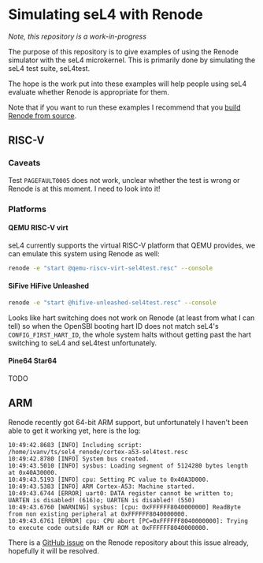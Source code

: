# Simulating seL4 with Renode

*Note, this repository is a work-in-progress*

The purpose of this repository is to give examples of using the Renode
simulator with the seL4 microkernel. This is primarily done by simulating the
seL4 test suite, seL4test.

The hope is the work put into these examples will help people using seL4 evaluate
whether Renode is appropriate for them.

Note that if you want to run these examples I recommend that you [build Renode from
source](https://renode.readthedocs.io/en/latest/advanced/building_from_sources.html).

## RISC-V

### Caveats

Test `PAGEFAULT0005` does not work, unclear whether the test is wrong or Renode is at
this moment. I need to look into it!

### Platforms

#### QEMU RISC-V virt

seL4 currently supports the virtual RISC-V platform that QEMU provides, we can emulate
this system using Renode as well:

```sh
renode -e "start @qemu-riscv-virt-sel4test.resc" --console
```

#### SiFive HiFive Unleashed

```sh
renode -e "start @hifive-unleashed-sel4test.resc" --console
```

Looks like hart switching does not work on Renode (at least from what I can tell) so
when the OpenSBI booting hart ID does not match seL4's `CONFIG_FIRST_HART_ID`, the
whole system halts without getting past the hart switching to seL4 and seL4test
unfortunately.

#### Pine64 Star64

TODO

## ARM

Renode recently got 64-bit ARM support, but unfortunately I haven't been able to get it
working yet, here is the log:

```
10:49:42.8683 [INFO] Including script: /home/ivanv/ts/sel4_renode/cortex-a53-sel4test.resc
10:49:42.8780 [INFO] System bus created.
10:49:43.5010 [INFO] sysbus: Loading segment of 5124280 bytes length at 0x40A30000.
10:49:43.5193 [INFO] cpu: Setting PC value to 0x40A3D000.
10:49:43.5383 [INFO] ARM Cortex-A53: Machine started.
10:49:43.6744 [ERROR] uart0: DATA register cannot be written to; UARTEN is disabled! (616)o; UARTEN is disabled! (550)
10:49:43.6760 [WARNING] sysbus: [cpu: 0xFFFFFF8040000000] ReadByte from non existing peripheral at 0xFFFFFF8040000000.
10:49:43.6761 [ERROR] cpu: CPU abort [PC=0xFFFFFF8040000000]: Trying to execute code outside RAM or ROM at 0xFFFFFF8040000000.
```

There is a [GitHub issue](https://github.com/renode/renode/issues/453) on the Renode repository
about this issue already, hopefully it will be resolved.
